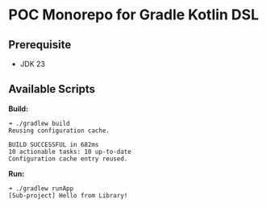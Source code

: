 # POC Monorepo for Gradle Kotlin DSL

## Prerequisite

- JDK 23

## Available Scripts

**Build:**

```console
➜ ./gradlew build
Reusing configuration cache.

BUILD SUCCESSFUL in 682ms
10 actionable tasks: 10 up-to-date
Configuration cache entry reused.
```

**Run:**

```console
➜ ./gradlew runApp
[Sub-project] Hello from Library!
```

